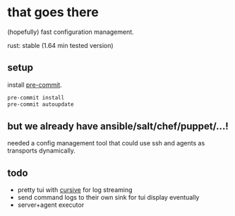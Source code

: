 # that goes there

(hopefully) fast configuration management.

rust: stable (1.64 min tested version)

## setup

install [pre-commit](https://pre-commit.com/).

```bash
pre-commit install
pre-commit autoupdate
```

## but we already have ansible/salt/chef/puppet/...!

needed a config management tool that could use ssh and agents as transports
dynamically.

## todo

- pretty tui with [cursive](https://crates.io/crates/cursive) for log streaming
- send command logs to their own sink for tui display eventually
- server+agent executor
